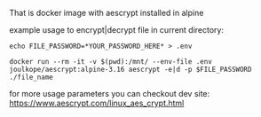 That is docker image with aescrypt installed in alpine

example usage to encrypt|decrypt file in current directory:

`
echo FILE_PASSWORD=*YOUR_PASSWORD_HERE* > .env
`

`
docker run --rm -it -v $(pwd):/mnt/ --env-file .env joulkope/aescrypt:alpine-3.16 aescrypt -e|d -p $FILE_PASSWORD ./file_name
`

for more usage parameters you can checkout dev site: https://www.aescrypt.com/linux_aes_crypt.html
